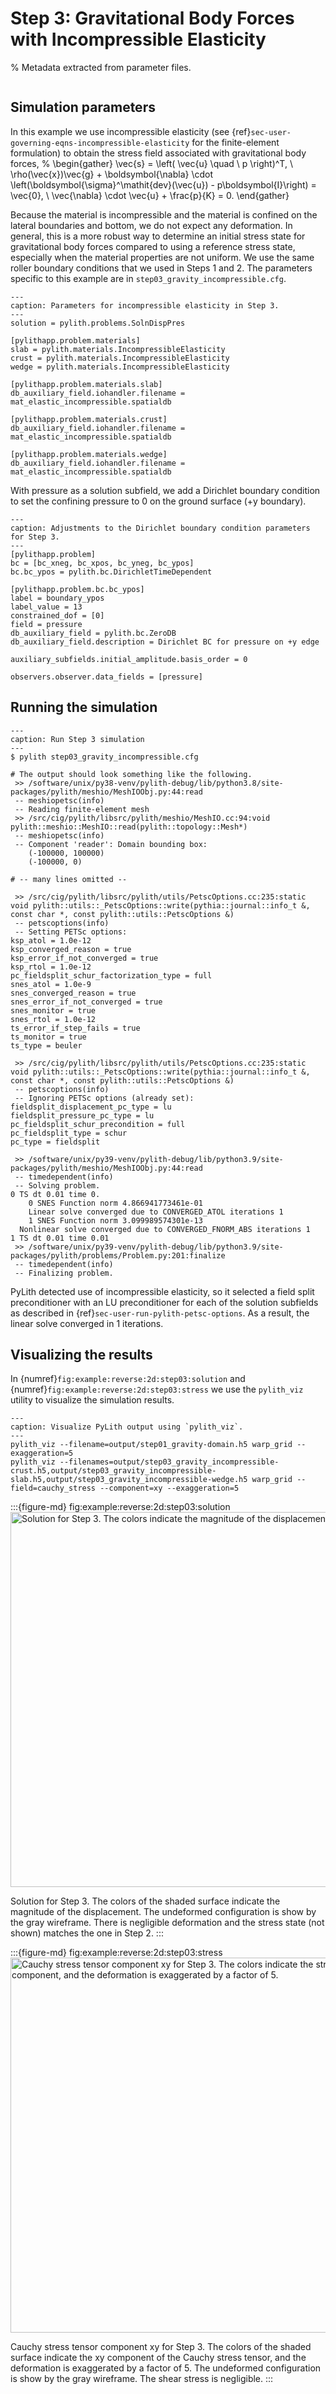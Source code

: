 # Step 3: Gravitational Body Forces with Incompressible Elasticity

% Metadata extracted from parameter files.
```{include} step03_gravity_incompressible-synopsis.md
```

## Simulation parameters

In this example we use incompressible elasticity (see {ref}`sec-user-governing-eqns-incompressible-elasticity` for the finite-element formulation) to obtain the stress field associated with gravitational body forces,
%
\begin{gather}
\vec{s} = \left( \vec{u} \quad \ p \right)^T, \\
\rho(\vec{x})\vec{g} + \boldsymbol{\nabla} \cdot \left(\boldsymbol{\sigma}^\mathit{dev}(\vec{u}) - p\boldsymbol{I}\right) = \vec{0}, \\
\vec{\nabla} \cdot \vec{u} + \frac{p}{K} = 0.
\end{gather}

Because the material is incompressible and the material is confined on the lateral boundaries and bottom, we do not expect any deformation.
In general, this is a more robust way to determine an initial stress state for gravitational body forces compared to using a reference stress state, especially when the material properties are not uniform.
We use the same roller boundary conditions that we used in Steps 1 and 2.
The parameters specific to this example are in `step03_gravity_incompressible.cfg`.

```{code-block} cfg
---
caption: Parameters for incompressible elasticity in Step 3.
---
solution = pylith.problems.SolnDispPres

[pylithapp.problem.materials]
slab = pylith.materials.IncompressibleElasticity
crust = pylith.materials.IncompressibleElasticity
wedge = pylith.materials.IncompressibleElasticity

[pylithapp.problem.materials.slab]
db_auxiliary_field.iohandler.filename = mat_elastic_incompressible.spatialdb

[pylithapp.problem.materials.crust]
db_auxiliary_field.iohandler.filename = mat_elastic_incompressible.spatialdb

[pylithapp.problem.materials.wedge]
db_auxiliary_field.iohandler.filename = mat_elastic_incompressible.spatialdb
```

With pressure as a solution subfield, we add a Dirichlet boundary condition to set the confining pressure to 0 on the ground surface (+y boundary).

```{code-block} cfg
---
caption: Adjustments to the Dirichlet boundary condition parameters for Step 3.
---
[pylithapp.problem]
bc = [bc_xneg, bc_xpos, bc_yneg, bc_ypos]
bc.bc_ypos = pylith.bc.DirichletTimeDependent

[pylithapp.problem.bc.bc_ypos]
label = boundary_ypos
label_value = 13
constrained_dof = [0]
field = pressure
db_auxiliary_field = pylith.bc.ZeroDB
db_auxiliary_field.description = Dirichlet BC for pressure on +y edge

auxiliary_subfields.initial_amplitude.basis_order = 0

observers.observer.data_fields = [pressure]
```

## Running the simulation

```{code-block} console
---
caption: Run Step 3 simulation
---
$ pylith step03_gravity_incompressible.cfg

# The output should look something like the following.
 >> /software/unix/py38-venv/pylith-debug/lib/python3.8/site-packages/pylith/meshio/MeshIOObj.py:44:read
 -- meshiopetsc(info)
 -- Reading finite-element mesh
 >> /src/cig/pylith/libsrc/pylith/meshio/MeshIO.cc:94:void pylith::meshio::MeshIO::read(pylith::topology::Mesh*)
 -- meshiopetsc(info)
 -- Component 'reader': Domain bounding box:
    (-100000, 100000)
    (-100000, 0)

# -- many lines omitted --

 >> /src/cig/pylith/libsrc/pylith/utils/PetscOptions.cc:235:static void pylith::utils::_PetscOptions::write(pythia::journal::info_t &, const char *, const pylith::utils::PetscOptions &)
 -- petscoptions(info)
 -- Setting PETSc options:
ksp_atol = 1.0e-12
ksp_converged_reason = true
ksp_error_if_not_converged = true
ksp_rtol = 1.0e-12
pc_fieldsplit_schur_factorization_type = full
snes_atol = 1.0e-9
snes_converged_reason = true
snes_error_if_not_converged = true
snes_monitor = true
snes_rtol = 1.0e-12
ts_error_if_step_fails = true
ts_monitor = true
ts_type = beuler

 >> /src/cig/pylith/libsrc/pylith/utils/PetscOptions.cc:235:static void pylith::utils::_PetscOptions::write(pythia::journal::info_t &, const char *, const pylith::utils::PetscOptions &)
 -- petscoptions(info)
 -- Ignoring PETSc options (already set):
fieldsplit_displacement_pc_type = lu
fieldsplit_pressure_pc_type = lu
pc_fieldsplit_schur_precondition = full
pc_fieldsplit_type = schur
pc_type = fieldsplit

 >> /software/unix/py39-venv/pylith-debug/lib/python3.9/site-packages/pylith/meshio/MeshIOObj.py:44:read
 -- timedependent(info)
 -- Solving problem.
0 TS dt 0.01 time 0.
    0 SNES Function norm 4.866941773461e-01 
    Linear solve converged due to CONVERGED_ATOL iterations 1
    1 SNES Function norm 3.099989574301e-13 
  Nonlinear solve converged due to CONVERGED_FNORM_ABS iterations 1
1 TS dt 0.01 time 0.01
 >> /software/unix/py39-venv/pylith-debug/lib/python3.9/site-packages/pylith/problems/Problem.py:201:finalize
 -- timedependent(info)
 -- Finalizing problem.
```

PyLith detected use of incompressible elasticity, so it selected a field split preconditioner with an LU preconditioner for each of the solution subfields as described in {ref}`sec-user-run-pylith-petsc-options`.
As a result, the linear solve converged in 1 iterations.

## Visualizing the results

In {numref}`fig:example:reverse:2d:step03:solution` and {numref}`fig:example:reverse:2d:step03:stress` we use the `pylith_viz` utility to visualize the simulation results.

```{code-block} console
---
caption: Visualize PyLith output using `pylith_viz`.
---
pylith_viz --filename=output/step01_gravity-domain.h5 warp_grid --exaggeration=5
pylith_viz --filenames=output/step03_gravity_incompressible-crust.h5,output/step03_gravity_incompressible-slab.h5,output/step03_gravity_incompressible-wedge.h5 warp_grid --field=cauchy_stress --component=xy --exaggeration=5
```

:::{figure-md} fig:example:reverse:2d:step03:solution
<img src="figs/step03-solution.*" alt="Solution for Step 3. The colors indicate the magnitude of the displacement." width="600px"/>

Solution for Step 3.
The colors of the shaded surface indicate the magnitude of the displacement.
The undeformed configuration is show by the gray wireframe.
There is negligible deformation and the stress state (not shown) matches the one in Step 2.
:::

:::{figure-md} fig:example:reverse:2d:step03:stress
<img src="figs/step03-stress.*" alt="Cauchy stress tensor component xy for Step 3. The colors indicate the stress tensor component, and the deformation is exaggerated by a factor of 5." width="600px"/>

Cauchy stress tensor component xy for Step 3.
The colors of the shaded surface indicate the xy component of the Cauchy stress tensor, and the deformation is exaggerated by a factor of 5.
The undeformed configuration is show by the gray wireframe.
The shear stress is negligible.
:::
